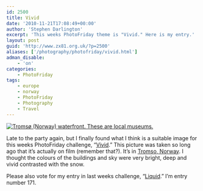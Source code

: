```yaml
---
id: 2500
title: Vivid
date: '2010-11-21T17:08:49+00:00'
author: 'Stephen Darlington'
excerpt: 'This weeks PhotoFriday theme is "Vivid." Here is my entry.'
layout: post
guid: 'http://www.zx81.org.uk/?p=2500'
aliases: ['/photography/photofriday/vivid.html']
adman_disable:
    - 'on'
categories:
    - PhotoFriday
tags:
    - europe
    - norway
    - PhotoFriday
    - Photography
    - Travel
---
```


[![Tromsø (Norway) waterfront. These are local museums.](https://i0.wp.com/farm5.staticflickr.com/4084/5195012523_68113fc87d.jpg?resize=500%2C331)](http://www.flickr.com/photos/stephendarlington/5195012523/ "Tromsø (Norway) waterfront. These are local museums. by stephendarlington, on Flickr")

Late to the party again, but I finally found what I think is a suitable image for this weeks PhotoFriday challenge, “[Vivid](http://www.photofriday.com/archives/challenge/001034.php).” This picture was taken so long ago that it’s actually on film (remember that?). It’s in [Tromso, Norway](http://www.zx81.org.uk/travel/norway.html). I thought the colours of the buildings and sky were very bright, deep and vivid contrasted with the snow.

Please also vote for my entry in last weeks challenge, “[Liquid](http://www.photofriday.com/linkviewer.php?id=1032).” I’m entry number 171.